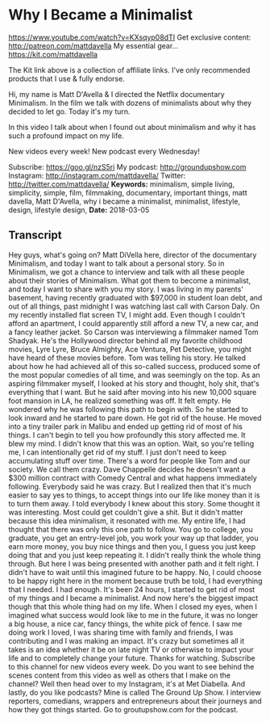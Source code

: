# Why I Became a Minimalist
https://www.youtube.com/watch?v=KXsqyp08dTI
Get exclusive content:  http://patreon.com/mattdavella
My essential gear... https://kit.com/mattdavella

The Kit link above is a collection of affiliate links. I've only recommended products that I use & fully endorse.

Hi, my name is Matt D'Avella & I directed the Netflix documentary Minimalism. In the film we talk with dozens of minimalists about why they decided to let go. Today it's my turn.

In this video I talk about when I found out about minimalism and why it has such a profound impact on my life.

New videos every week! New podcast every Wednesday!

Subscribe:  https://goo.gl/nzS5ri
My podcast:  http://groundupshow.com
Instagram:  http://instagram.com/mattdavella/
Twitter:  http://twitter.com/mattdavella/
**Keywords:** minimalism, simple living, simplicity, simple, film, filmmaking, documentary, important things, matt davella, Matt D'Avella, why i became a minimalist, minimalist, lifestyle, design, lifestyle design, 
**Date:** 2018-03-05

## Transcript
 Hey guys, what's going on? Matt DiVella here, director of the documentary Minimalism, and today I want to talk about a personal story. So in Minimalism, we got a chance to interview and talk with all these people about their stories of Minimalism. What got them to become a minimalist, and today I want to share with you my story. I was living in my parents' basement, having recently graduated with $97,000 in student loan debt, and out of all things, past midnight I was watching last call with Carson Daly. On my recently installed flat screen TV, I might add. Even though I couldn't afford an apartment, I could apparently still afford a new TV, a new car, and a fancy leather jacket. So Carson was interviewing a filmmaker named Tom Shadyak. He's the Hollywood director behind all my favorite childhood movies, Lyre Lyre, Bruce Almighty, Ace Ventura, Pet Detective, you might have heard of these movies before. Tom was telling his story. He talked about how he had achieved all of this so-called success, produced some of the most popular comedies of all time, and was seemingly on the top. As an aspiring filmmaker myself, I looked at his story and thought, holy shit, that's everything that I want. But he said after moving into his new 10,000 square foot mansion in LA, he realized something was off. It felt empty. He wondered why he was following this path to begin with. So he started to look inward and he started to pare down. He got rid of the house. He moved into a tiny trailer park in Malibu and ended up getting rid of most of his things. I can't begin to tell you how profoundly this story affected me. It blew my mind. I didn't know that this was an option. Wait, so you're telling me, I can intentionally get rid of my stuff. I just don't need to keep accumulating stuff over time. There's a word for people like Tom and our society. We call them crazy. Dave Chappelle decides he doesn't want a $300 million contract with Comedy Central and what happens immediately following. Everybody said he was crazy. But I realized then that it's much easier to say yes to things, to accept things into our life like money than it is to turn them away. I told everybody I knew about this story. Some thought it was interesting. Most could get couldn't give a shit. But it didn't matter because this idea minimalism, it resonated with me. My entire life, I had thought that there was only this one path to follow. You go to college, you graduate, you get an entry-level job, you work your way up that ladder, you earn more money, you buy nice things and then you, I guess you just keep doing that and you just keep repeating it. I didn't really think the whole thing through. But here I was being presented with another path and it felt right. I didn't have to wait until this imagined future to be happy. No, I could choose to be happy right here in the moment because truth be told, I had everything that I needed. I had enough. It's been 24 hours, I started to get rid of most of my things and I became a minimalist. And now here's the biggest impact though that this whole thing had on my life. When I closed my eyes, when I imagined what success would look like to me in the future, it was no longer a big house, a nice car, fancy things, the white pick of fence. I saw me doing work I loved, I was sharing time with family and friends, I was contributing and I was making an impact. It's crazy but sometimes all it takes is an idea whether it be on late night TV or otherwise to impact your life and to completely change your future. Thanks for watching. Subscribe to this channel for new videos every week. Do you want to see behind the scenes content from this video as well as others that I make on the channel? Well then head over to my Instagram, it's at Met Diabella. And lastly, do you like podcasts? Mine is called The Ground Up Show. I interview reporters, comedians, wrappers and entrepreneurs about their journeys and how they got things started. Go to groutupshow.com for the podcast.
